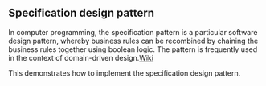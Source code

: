 ## Specification design pattern
In computer programming, the specification pattern is a particular software design pattern, whereby business rules can be recombined by chaining the business rules together using boolean logic. The pattern is frequently used in the context of domain-driven design.[Wiki](https://en.wikipedia.org/wiki/Specification_pattern#:~:text=In%20computer%20programming%2C%20the%20specification,context%20of%20domain%2Ddriven%20design.)

This demonstrates how to implement the specification design pattern.